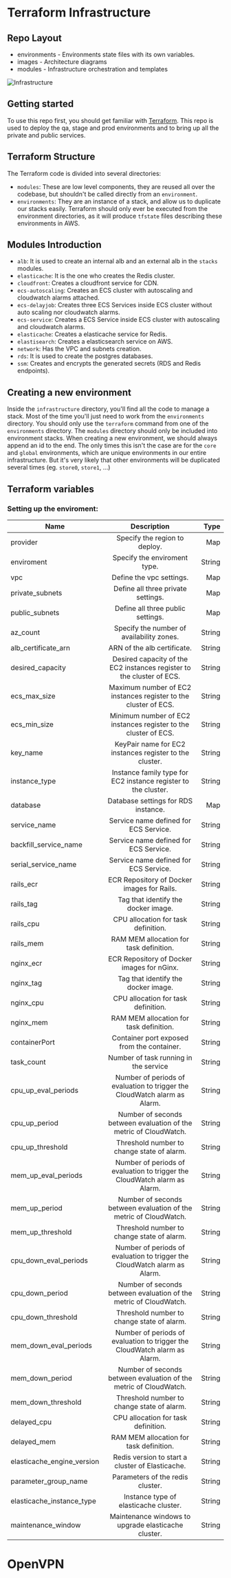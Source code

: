 # <client> Terraform Infrastructure

## Repo Layout
* environments - Environments state files with its own variables.
* images - Architecture diagrams
* modules - Infrastructure orchestration and templates

![Infrastructure](images/infrastructure.png)

## Getting started
To use this repo first, you should get familiar with [Terraform](https://terraform.io).
This repo is used to deploy the qa, stage and prod environments and to bring up all the private and public services.
## Terraform Structure
The Terraform code is divided into several directories:
* `modules`: These are low level components, they are reused all over the codebase, but shouldn't be called directly from an `environment`.
* `environments`: They are an instance of a stack, and allow us to duplicate our stacks easily. Terraform should only ever be executed from the environment directories, as it will produce `tfstate` files describing these environments in AWS.
## Modules Introduction
* `alb`: It is used to create an internal alb and an external alb in the `stacks` modules.
* `elasticache`: It is the one who creates the Redis cluster.
* `cloudfront`: Creates a cloudfront service for CDN.
* `ecs-autoscaling`: Creates an ECS cluster with autoscaling and cloudwatch alarms attached.
* `ecs-delayjob`: Creates three ECS Services inside ECS cluster without auto scaling nor cloudwatch alarms.
* `ecs-service`: Creates a ECS Service inside ECS cluster with autoscaling and cloudwatch alarms.
* `elasticache`: Creates a elasticache service for Redis.
* `elastisearch`: Creates a elasticsearch service on AWS.
* `network`: Has the VPC and subnets creation.
* `rds`: It is used to create the postgres databases.
* `ssm`: Creates and encrypts the generated secrets (RDS and Redis endpoints).
## Creating a new environment
Inside the `infrastructure` directory, you'll find all the code to manage a stack.
Most of the time you'll just need to work from the `environments` directory.
You should only use the `terraform` command from one of the `environments` directory. The `modules` directory should only be included into environment stacks.
When creating a new environment, we should always append an id to the end. The only times this isn't the case are for the `core` and `global` environments, which are unique environments in our entire infrastructure. But it's very likely that other environments will be duplicated several times (eg. `store0`, `store1`, ...)
## Terraform variables

### Setting up the enviroment:
| Name | Description | Type |
| ------------- |:-------------:| -----:|
| provider | Specify the region to deploy. | Map |
| enviroment | Specify the enviroment type. | String |
| vpc | Define the vpc settings. | Map |
| private_subnets | Define all three private settings. | Map |
| public_subnets | Define all three public settings. | Map |
| az_count | Specify the number of availability zones. | String |
| alb_certificate_arn | ARN of the alb certificate. | String |
| desired_capacity | Desired capacity of the EC2 instances register to the cluster of ECS. | String |
| ecs_max_size | Maximum number of EC2 instances register to the cluster of ECS. | String |
| ecs_min_size | Minimum number of EC2 instances register to the cluster of ECS. | String |
| key_name | KeyPair name for EC2 instances register to the cluster. | String |
| instance_type | Instance family type for EC2 instance register to the cluster. | String |
| database | Database settings for RDS instance. | Map |
| service_name | Service name defined for ECS Service. | String |
| backfill_service_name | Service name defined for ECS Service. | String |
| serial_service_name | Service name defined for ECS Service. | String |
| rails_ecr | ECR Repository of Docker images for Rails. | String |
| rails_tag | Tag that identify the docker image. | String |
| rails_cpu | CPU allocation for task definition. | String |
| rails_mem | RAM MEM allocation for task definition. | String |
| nginx_ecr | ECR Repository of Docker images for nGinx. | String |
| nginx_tag | Tag that identify the docker image. | String |
| nginx_cpu | CPU allocation for task definition. | String |
| nginx_mem | RAM MEM allocation for task definition. | String |
| containerPort | Container port exposed from the container. | String |
| task_count | Number of task running in the service | String |
| cpu_up_eval_periods | Number of periods of evaluation to trigger the CloudWatch alarm as Alarm. | String |
| cpu_up_period | Number of seconds between evaluation of the metric of CloudWatch. | String |
| cpu_up_threshold | Threshold number to change state of alarm. | String |
| mem_up_eval_periods | Number of periods of evaluation to trigger the CloudWatch alarm as Alarm. | String |
| mem_up_period | Number of seconds between evaluation of the metric of CloudWatch. | String |
| mem_up_threshold | Threshold number to change state of alarm. | String |
| cpu_down_eval_periods | Number of periods of evaluation to trigger the CloudWatch alarm as Alarm. | String |
| cpu_down_period | Number of seconds between evaluation of the metric of CloudWatch. | String |
| cpu_down_threshold | Threshold number to change state of alarm. | String |
| mem_down_eval_periods | Number of periods of evaluation to trigger the CloudWatch alarm as Alarm. | String |
| mem_down_period | Number of seconds between evaluation of the metric of CloudWatch. | String |
| mem_down_threshold | Threshold number to change state of alarm. | String |
| delayed_cpu | CPU allocation for task definition. | String |
| delayed_mem | RAM MEM allocation for task definition. | String |
| elasticache_engine_version | Redis version to start a cluster of Elasticache. | String |
| parameter_group_name | Parameters of the redis cluster. | String |
| elasticache_instance_type | Instance type of elasticache cluster. | String |
| maintenance_window | Maintenance windows to upgrade elasticache cluster. | String |

# OpenVPN
